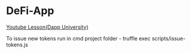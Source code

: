 # DeFi-App
[Youtube Lesson(Dapp University)](https://www.youtube.com/watch?v=CgXQC4dbGUE&list=PLS5SEs8ZftgUNcUVXtn2KXiE1Ui9B5UrY&index=6)

To issue new tokens run in cmd project folder - truffle exec scripts/issue-tokens.js
